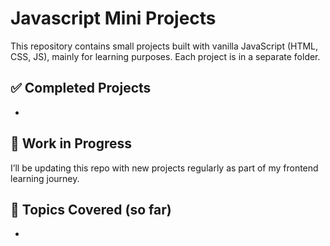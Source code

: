 # Javascript Mini Projects
This repository contains small projects built with vanilla JavaScript (HTML, CSS, JS), mainly for learning purposes. Each project is in a separate folder.

## ✅ Completed Projects

-

## 🚧 Work in Progress

I’ll be updating this repo with new projects regularly as part of my frontend learning journey.

## 🧠 Topics Covered (so far)

-
